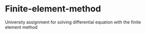 # Finite-element-method
University assignment for solving differential equation with the finite element method
